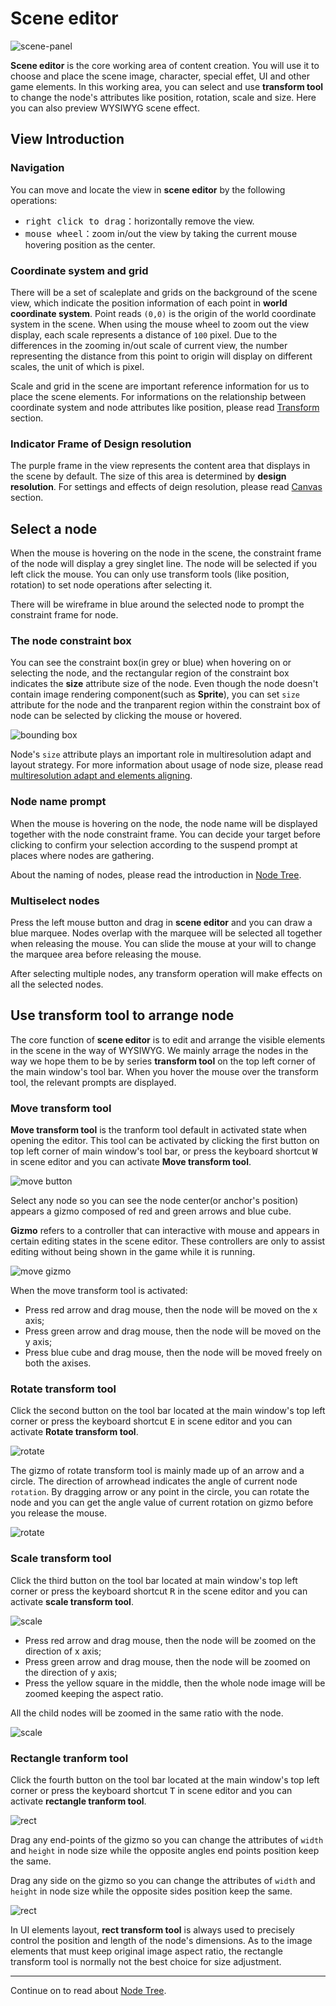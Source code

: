 # Scene editor

![scene-panel](../index/scene.png)

**Scene editor** is the core working area of content creation. You will use it to choose and place the scene image, character, special effet, UI and other game elements. In this working area, you can select and use **transform tool** to change the node's attributes like position, rotation, scale and size. Here you can also preview WYSIWYG scene effect.

## View Introduction

### Navigation

You can move and locate the view in **scene editor** by the following operations:

- <kbd>right click to drag</kbd>：horizontally remove the view.
- <kbd>mouse wheel</kbd>：zoom in/out the view by taking the current mouse hovering position as the center.

### Coordinate system and grid

There will be a set of scaleplate and grids on the background of the scene view, which indicate the position information of each point in **world coordinate system**. Point reads `(0,0)` is the origin of the world coordinate system in the scene. When using the mouse wheel to zoom out the view display, each scale represents a distance of `100` pixel. Due to the differences in the zooming in/out scale of current view, the number representing the distance from this point to origin will display on different scales, the unit of which is pixel.

Scale and grid in the scene are important reference information for us to place the scene elements. For informations on the relationship between coordinate system and node attributes like position, please read [Transform](../../../content-workflow/transform.md) section.

### Indicator Frame of Design resolution

The purple frame in the view represents the content area that displays in the scene by default. The size of this area is determined by **design resolution**. For settings and effects of deign resolution, please read [Canvas](../../../components/canvas.md) section.

## Select a node

When the mouse is hovering on the node in the scene, the constraint frame of the node will display a grey singlet line. The node will be selected if you left click the mouse. You can only use transform tools (like position, rotation) to set node operations after selecting it.

There will be wireframe in blue around the selected node to prompt the constraint frame for node.

### The node constraint box

You can see the constraint box(in grey or blue) when hovering on or selecting the node, and the rectangular region of the constraint box indicates the **size** attribute size of the node. Even though the node doesn't contain image rendering component(such as **Sprite**), you can set `size` attribute for the node and the tranparent region within the constraint box of node can be selected by clicking the mouse or hovered.

![bounding box](scene/boundingbox.png)

Node's `size` attribute plays an important role in multiresolution adapt and layout strategy. For more information about usage of node size, please read [multiresolution adapt and elements aligning](../../../ui/multi-resolution.md).

### Node name prompt

When the mouse is hovering on the node, the node name will be displayed together with the node constraint frame. You can decide your target before clicking to confirm your selection according to the suspend prompt at places where nodes are gathering.

About the naming of nodes, please read the introduction in [Node Tree](node-tree.md).

### Multiselect nodes

Press the left mouse button and drag in **scene editor** and you can draw a blue marquee. Nodes overlap with the marquee will be selected all together when releasing the mouse. You can slide the mouse at your will to change the marquee area before releasing the mouse.

After selecting multiple nodes, any transform operation will make effects on all the selected nodes.

## Use transform tool to arrange node

The core function of **scene editor** is to edit and arrange the visible elements in the scene in the way of WYSIWYG. We mainly arrage the nodes in the way we hope them to be by series **transform tool** on the top left corner of the main window's tool bar. When you hover the mouse over the transform tool, the relevant prompts are displayed.

### Move transform tool

**Move transform tool** is the tranform tool default in activated state when opening the editor. This tool can be activated by clicking the first button on top left corner of main window's tool bar, or press the keyboard shortcut <kbd>W</kbd> in scene editor and you can activate **Move transform tool**.

![move button](scene/move_button.png)

Select any node so you can see the node center(or anchor's position) appears a gizmo composed of red and green arrows and blue cube.

**Gizmo** refers to a controller that can interactive with mouse and appears in certain editing states in the scene editor. These controllers are only to assist editing without being shown in the game while it is running.

![move gizmo](scene/move_gizmo.png)

When the move transform tool is activated:

- Press red arrow and drag mouse, then the node will be moved on the x axis;
- Press green arrow and drag mouse, then the node will be moved on the y axis;
- Press blue cube and drag mouse, then the node will be moved freely on both the axises.

### Rotate transform tool

Click the second button on the tool bar located at the main window's top left corner or press the keyboard shortcut <kbd>E</kbd> in scene editor and you can activate **Rotate transform tool**.

![rotate](scene/rotate_button.png)

The gizmo of rotate transform tool is mainly made up of an arrow and a circle. The direction of arrowhead indicates the angle of current node `rotation`. By dragging arrow or any point in the circle, you can rotate the node and you can get the angle value of current rotation on gizmo before you release the mouse.

![rotate](scene/rotate_gizmo.png)

### Scale transform tool

Click the third button on the tool bar located at main window's top left corner or press the keyboard shortcut <kbd>R</kbd> in the scene editor and you can activate **scale transform tool**.

![scale](scene/scale_button.png)

- Press red arrow and drag mouse, then the node will be zoomed on the direction of x axis;
- Press green arrow and drag mouse, then the node will be zoomed on the direction of y axis;
- Press the yellow square in the middle, then the whole node image will be zoomed keeping the aspect ratio.

All the child nodes will be zoomed in the same ratio with the node.

![scale](scene/scale_gizmo.png)

### Rectangle tranform tool

Click the fourth button on the tool bar located at the main window's top left corner or press the keyboard shortcut <kbd>T</kbd> in scene editor and you can activate **rectangle tranform tool**.

![rect](scene/rect_button.png)

Drag any end-points of the gizmo so you can change the attributes of `width` and `height` in node size while the opposite angles end points position keep the same.

Drag any side on the gizmo so you can change the attributes of `width` and `height` in node size while the opposite sides position keep the same.

![rect](scene/rect_gizmo.png)

In UI elements layout, **rect transform tool** is always used to precisely control the position and length of the node's dimensions. As to the image elements that must keep original image aspect ratio, the rectangle transform tool is normally not the best choice for size adjustment.

---

Continue on to read about [Node Tree](node-tree.md).
